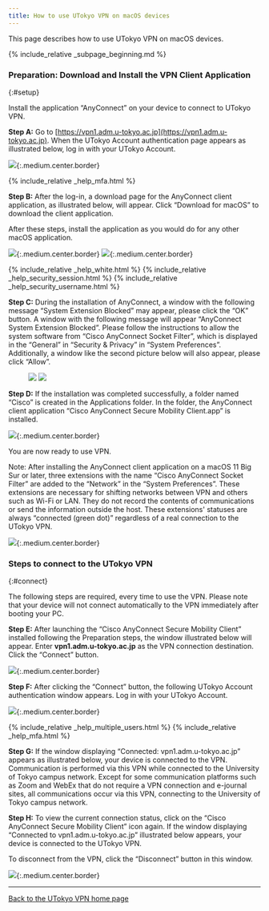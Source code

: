 ```yaml
---
title: How to use UTokyo VPN on macOS devices
---
```


This page describes how to use UTokyo VPN on macOS devices.

{% include_relative _subpage_beginning.md %}

### Preparation: Download and Install the VPN Client Application
{:#setup}

Install the application “AnyConnect” on your device to connect to UTokyo VPN.

**Step A:** Go to [https://vpn1.adm.u-tokyo.ac.jp](https://vpn1.adm.u-tokyo.ac.jp). When the UTokyo Account authentication page appears as illustrated below, log in with your UTokyo Account.

![](img/mac01-vpn1-login.png){:.medium.center.border}

{% include_relative _help_mfa.html %}

**Step B:** After the log-in, a download page for the AnyConnect client application, as illustrated below, will appear. Click “Download for macOS” to download the client application.

After these steps, install the application as you would do for any other macOS application.

![](img/mac02-download-page.png){:.medium.center.border}
![](img/mac03-install-1.png){:.medium.center.border}

{% include_relative _help_white.html %}
{% include_relative _help_security_session.html %}
{% include_relative _help_security_username.html %}

**Step C:** During the installation of AnyConnect, a window with the following message “System Extension Blocked” may appear, please click the “OK” button. A window with the following message will appear “AnyConnect System Extension Blocked”. Please follow the instructions to allow the system software from “Cisco AnyConnect Socket Filter”, which is displayed in the “General” in “Security & Privacy” in “System Preferences”. Additionally, a window like the second picture below will also appear, please click “Allow”. 

<figure class="gallery">
  <img src="img/mac04-install-2.png" class="border">
  <img src="img/mac05-install-3.png" class="border">
</figure>

**Step D:** If the installation was completed successfully, a folder named “Cisco” is created in the Applications folder. In the folder, the AnyConnect client application “Cisco AnyConnect Secure Mobility Client.app” is installed. 

![](img/mac06-cisco-on-app.png){:.medium.center.border}

You are now ready to use VPN.

Note: After installing the AnyConnect client application on a macOS 11 Big Sur or later, three extensions with the name “Cisco AnyConnect Socket Filter” are added to the “Network” in the “System Preferences”. These extensions are necessary for shifting networks between VPN and others such as Wi-Fi or LAN. They do not record the contents of communications or send the information outside the host. These extensions' statuses are always “connected (green dot)” regardless of a real connection to the UTokyo VPN. 

![](img/mac07-macos-pref.png){:.medium.center.border}

### Steps to connect to the UTokyo VPN
{:#connect}

The following steps are required, every time to use the VPN. Please note that your device will not connect automatically to the VPN immediately after booting your PC.

**Step E:** After launching the “Cisco AnyConnect Secure Mobility Client” installed following the Preparation steps, the window illustrated below will appear. Enter **vpn1.adm.u-tokyo.ac.jp** as the VPN connection destination. Click the “Connect” button. 

![](img/mac08-app-window-connect.png){:.medium.center.border}

**Step F:** After clicking the “Connect” button, the following UTokyo Account authentication window appears. Log in with your UTokyo Account.

![](img/mac10-anyconnect-login.png){:.medium.center.border}

{% include_relative _help_multiple_users.html %}
{% include_relative _help_mfa.html %}

**Step G:** If the window displaying “Connected: vpn1.adm.u-tokyo.ac.jp” appears as illustrated below, your device is connected to the VPN. Communication is performed via this VPN while connected to the University of Tokyo campus network. Except for some communication platforms such as Zoom and WebEx that do not require a VPN connection and e-journal sites, all communications occur via this VPN, connecting to the University of Tokyo campus network.

**Step H:** To view the current connection status, click on the “Cisco AnyConnect Secure Mobility Client” icon again. If the window displaying “Connected to vpn1.adm.u-tokyo.ac.jp” illustrated below appears, your device is connected to the UTokyo VPN.

To disconnect from the VPN, click the “Disconnect” button in this window.

![](img/mac11-vpn-connected-window.png){:.medium.center.border}

---

[Back to the UTokyo VPN home page](.)
